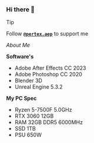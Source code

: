 ### Hi there 👋

> [!TIP]
> Follow [**`@pertex.aep`**](https://www.instagram.com/pertex.aep) to support me

*About Me*

**Software's**
- Adobe After Effects CC 2023
- Adobe Photoshop CC 2020
- Blender 3D
- Unreal Engine 5.3.2

**My PC Spec**
- Ryzen 5-7500F 5.0GHz
- RTX 3060 12GB
- RAM 32GB DDR5 6000MHz
- SSD 1TB
- PSU 650W
